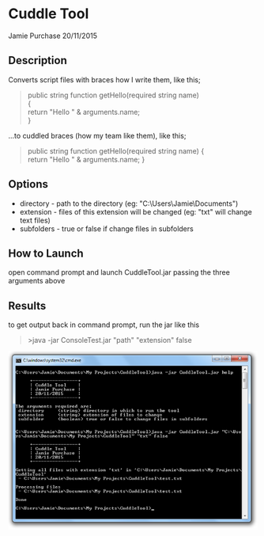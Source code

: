 Cuddle Tool
===========

Jamie Purchase
20/11/2015

Description
-----------

Converts script files with braces how I write them, like this;

<blockquote>
public string function getHello(required string name)<br>
{<br>
	return "Hello " & arguments.name;<br>
}
</blockquote>

...to cuddled braces (how my team like them), like this;

<blockquote>
public string function getHello(required string name) {<br>
	return "Hello " & arguments.name;
}
</blockquote>

Options
-------

* directory - path to the directory (eg: "C:\Users\Jamie\Documents\")
* extension - files of this extension will be changed (eg: "txt" will change text files)
* subfolders - true or false if change files in subfolders

How to Launch
-------------

open command prompt and launch CuddleTool.jar passing the three arguments above

Results
-------

to get output back in command prompt, run the jar like this
<blockquote>
	>java -jar ConsoleTest.jar "path" "extension" false
</blockquote>

![cmd](https://github.com/JamiePurchase/CuddleTool/blob/master/images/cmd.png?raw=true "Command Prompt")
